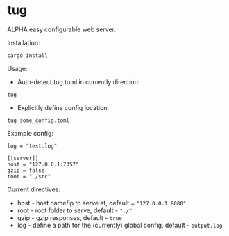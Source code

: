 # tug

ALPHA easy configurable web server.


Installation:
```
cargo install
```

Usage:
- Auto-detect tug.toml in currently direction:
```
tug
```
- Explicitly define config location:
```
tug some_config.toml
```

Example config:
```
log = "test.log"

[[server]]
host = "127.0.0.1:7357"
gzip = false
root = "./src"
```

Current directives:
- host - host name/ip to serve at, default = `"127.0.0.1:8080"`
- root - root folder to serve, default - `"./"`
- gzip - gzip responses, default - `true`
- log - define a path for the (currently) global config, default - `output.log`

